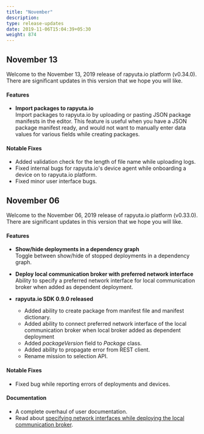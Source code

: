 ```yaml
---
title: "November"
description:
type: release-updates
date: 2019-11-06T15:04:39+05:30
weight: 874
---
```

## November 13
Welcome to the November 13, 2019 release of rapyuta.io platform (v0.34.0).
There are significant updates in this version that we hope you will like.

#### Features

* **Import packages to rapyuta.io**    
  Import packages to rapyuta.io by uploading or pasting JSON package
  manifests in the editor. This feature is useful when you
  have a JSON package manifest ready, and would not want to manually
  enter data values for various fields while creating packages.

#### Notable Fixes

* Added validation check for the length of file name while uploading
  logs.
* Fixed internal bugs for rapyuta.io's device agent while onboarding
  a device on to rapyuta.io platform.
* Fixed minor user interface bugs.

## November 06
Welcome to the November 06, 2019 release of rapyuta.io platform (v0.33.0).
There are significant updates in this version that we hope you will like.

#### Features

* **Show/hide deployments in a dependency graph**    
  Toggle between show/hide of stopped deployments in a dependency graph.
* **Deploy local communication broker with preferred network interface**    
  Ability to specify a preferred network interface for local communication broker when added as dependent deployment.

* **rapyuta.io SDK 0.9.0 released**
  * Added ability to create package from manifest file and manifest dictionary.
  * Added ability to connect preferred network interface of the local communication broker when local broker added as dependent deployment
  * Added *packageVersion* field to *Package* class.
  * Added ability to propagate error from REST client.
  * Rename mission to selection API.

#### Notable Fixes

* Fixed bug while reporting errors of deployments and devices.

#### Documentation

* A complete overhaul of user documentation.
* Read about [specifying network interfaces while deploying the local
  communication broker](/developer-guide/manage-software-cycle/communication-topologies/local-communication-broker/).
